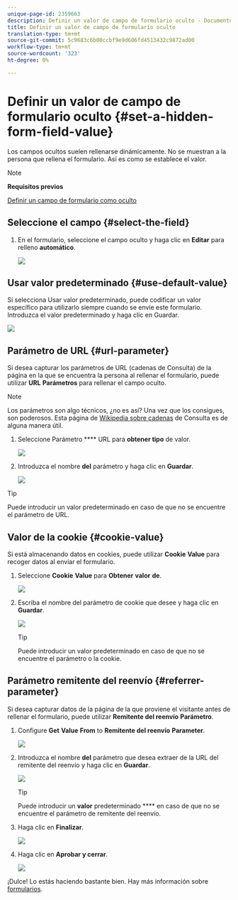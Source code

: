 ```yaml
---
unique-page-id: 2359663
description: Definir un valor de campo de formulario oculto - Documentos de marketing - Documentación del producto
title: Definir un valor de campo de formulario oculto
translation-type: tm+mt
source-git-commit: 5c9683c6b00ccbf9e9d606fd4513432c9872ad00
workflow-type: tm+mt
source-wordcount: '323'
ht-degree: 0%

---
```



# Definir un valor de campo de formulario oculto {#set-a-hidden-form-field-value}

Los campos ocultos suelen rellenarse dinámicamente. No se muestran a la persona que rellena el formulario. Así es como se establece el valor.

>[!NOTE]
>
>**Requisitos previos**
>
>[Definir un campo de formulario como oculto](set-a-form-field-as-hidden.md)

## Seleccione el campo {#select-the-field}

1. En el formulario, seleccione el campo oculto y haga clic en **Editar** para relleno **automático**.

   ![](assets/autofill.png)

## Usar valor predeterminado {#use-default-value}

Si selecciona Usar valor predeterminado, puede codificar un valor específico para utilizarlo siempre cuando se envíe este formulario. Introduzca el valor predeterminado y haga clic en Guardar.

![](assets/image2014-9-15-13-3a5-3a27.png)

## Parámetro de URL {#url-parameter}

Si desea capturar los parámetros de URL (cadenas de Consulta) de la página en la que se encuentra la persona al rellenar el formulario, puede utilizar **URL** **Parámetros** para rellenar el campo oculto.

>[!NOTE]
>
>Los parámetros son algo técnicos, ¿no es así? Una vez que los consigues, son poderosos. Esta página de [Wikipedia sobre cadenas](http://en.wikipedia.org/wiki/Query_string) de Consulta es de alguna manera útil.

1. Seleccione Parámetro **** URL para **obtener tipo** de valor.

   ![](assets/image2014-9-15-13-3a6-3a48.png)

1. Introduzca el nombre **del** parámetro y haga clic en **Guardar**.

   ![](assets/image2014-9-15-13-3a7-3a35.png)

>[!TIP]
>
>Puede introducir un valor predeterminado en caso de que no se encuentre el parámetro de URL.

## Valor de la cookie {#cookie-value}

Si está almacenando datos en cookies, puede utilizar **Cookie** **Value** para recoger datos al enviar el formulario.

1. Seleccione **Cookie** **Value** para **Obtener** **valor** **de**.

   ![](assets/image2014-9-15-13-3a8-3a21.png)

1. Escriba el nombre del parámetro de cookie que desee y haga clic en **Guardar**.

   ![](assets/image2014-9-15-13-3a8-3a43.png)

   >[!TIP]
   >
   >Puede introducir un valor predeterminado en caso de que no se encuentre el parámetro o la cookie.

## Parámetro remitente del reenvío {#referrer-parameter}

Si desea capturar datos de la página de la que proviene el visitante antes de rellenar el formulario, puede utilizar **Remitente del reenvío** **Parámetro**.

1. Configure **Get** **Value** **From** to **Remitente del reenvío** **Parameter**.

   ![](assets/image2014-9-15-13-3a9-3a31.png)

1. Introduzca el nombre **del** parámetro que desea extraer de la URL del remitente del reenvío y haga clic en **Guardar**.

   ![](assets/image2014-9-15-13-3a9-3a56.png)

   >[!TIP]
   >
   >Puede introducir un **valor** predeterminado **** en caso de que no se encuentre el parámetro de remitente del reenvío.

1. Haga clic en **Finalizar**.

   ![](assets/image2014-9-15-13-3a10-3a26.png)

1. Haga clic en **Aprobar y cerrar**.

   ![](assets/image2014-9-15-13-3a10-3a43.png)

¡Dulce! Lo estás haciendo bastante bien. Hay más información sobre [formularios](http://docs.marketo.com/display/docs/forms).

